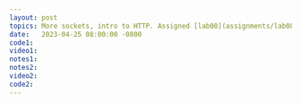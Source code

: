 ```yaml
---
layout: post
topics: More sockets, intro to HTTP. Assigned [lab08](assignments/lab08.html)
date:   2023-04-25 08:00:00 -0800
code1: 
video1: 
notes1: 
notes2: 
video2: 
code2:  
---
```

